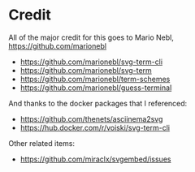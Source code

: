 [asciinema]: https://asciinema.org/

# Credit

All of the major credit for this goes to Mario Nebl, https://github.com/marionebl
* https://github.com/marionebl/svg-term-cli
* https://github.com/marionebl/svg-term
* https://github.com/marionebl/term-schemes
* https://github.com/marionebl/guess-terminal

And thanks to the docker packages that I referenced:
* https://github.com/thenets/asciinema2svg
* https://hub.docker.com/r/voiski/svg-term-cli

Other related items:
* https://github.com/miraclx/svgembed/issues
